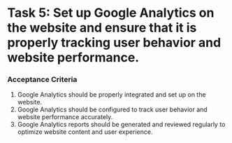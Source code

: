 # Task 5: Set up Google Analytics on the website and ensure that it is properly tracking user behavior and website performance.

### Acceptance Criteria

1. Google Analytics should be properly integrated and set up on the website.
2. Google Analytics should be configured to track user behavior and website performance accurately.
3. Google Analytics reports should be generated and reviewed regularly to optimize website content and user experience.